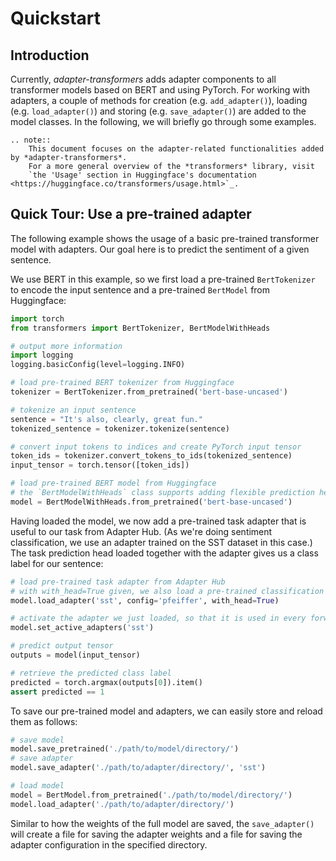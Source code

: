 # Quickstart

## Introduction

Currently, *adapter-transformers* adds adapter components to all transformer models based on BERT and using PyTorch.
For working with adapters, a couple of methods for creation (e.g. `add_adapter()`), loading (e.g. `load_adapter()`) and
storing (e.g. `save_adapter()`) are added to the model classes. In the following, we will briefly go through some examples.

```eval_rst
.. note::
    This document focuses on the adapter-related functionalities added by *adapter-transformers*.
    For a more general overview of the *transformers* library, visit
    `the 'Usage' section in Huggingface's documentation <https://huggingface.co/transformers/usage.html>`_.
```

## Quick Tour: Use a pre-trained adapter

The following example shows the usage of a basic pre-trained transformer model with adapters.
Our goal here is to predict the sentiment of a given sentence.

We use BERT in this example, so we first load a pre-trained `BertTokenizer` to encode the input sentence and a pre-trained
`BertModel` from Huggingface:

```python
import torch
from transformers import BertTokenizer, BertModelWithHeads

# output more information
import logging
logging.basicConfig(level=logging.INFO)

# load pre-trained BERT tokenizer from Huggingface
tokenizer = BertTokenizer.from_pretrained('bert-base-uncased')

# tokenize an input sentence
sentence = "It's also, clearly, great fun."
tokenized_sentence = tokenizer.tokenize(sentence)

# convert input tokens to indices and create PyTorch input tensor
token_ids = tokenizer.convert_tokens_to_ids(tokenized_sentence)
input_tensor = torch.tensor([token_ids])

# load pre-trained BERT model from Huggingface
# the `BertModelWithHeads` class supports adding flexible prediction heads
model = BertModelWithHeads.from_pretrained('bert-base-uncased')
```

Having loaded the model, we now add a pre-trained task adapter that is useful to our task from Adapter Hub.
(As we're doing sentiment classification, we use an adapter trained on the SST dataset in this case.)
The task prediction head loaded together with the adapter gives us a class label for our sentence:

```python
# load pre-trained task adapter from Adapter Hub
# with with_head=True given, we also load a pre-trained classification head for this task
model.load_adapter('sst', config='pfeiffer', with_head=True)

# activate the adapter we just loaded, so that it is used in every forward pass
model.set_active_adapters('sst')

# predict output tensor
outputs = model(input_tensor)

# retrieve the predicted class label
predicted = torch.argmax(outputs[0]).item()
assert predicted == 1
```

To save our pre-trained model and adapters, we can easily store and reload them as follows:

```python
# save model
model.save_pretrained('./path/to/model/directory/')
# save adapter
model.save_adapter('./path/to/adapter/directory/', 'sst')

# load model
model = BertModel.from_pretrained('./path/to/model/directory/')
model.load_adapter('./path/to/adapter/directory/')
```

Similar to how the weights of the full model are saved, the `save_adapter()` will create a file for saving the adapter weights
and a file for saving the adapter configuration in the specified directory.

